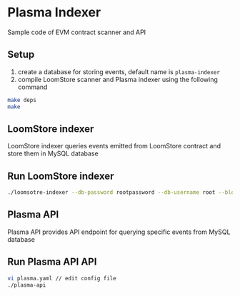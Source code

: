 Plasma Indexer
===

Sample code of EVM contract scanner and API

## Setup

1. create a database for storing events, default name is `plasma-indexer`
2. compile LoomStore scanner and Plasma indexer using the following command
```sh
make deps
make
```

## LoomStore indexer
LoomStore indexer queries events emitted from LoomStore contract and store them in MySQL database

## Run LoomStore indexer
```sh
./loomsotre-indexer --db-password rootpassword --db-username root --block-height 5714082 --read-uri http://plasma.dappchains.com/query
```

## Plasma API
Plasma API provides API endpoint for querying specific events from MySQL database

## Run Plasma API API
```sh
vi plasma.yaml // edit config file
./plasma-api
```